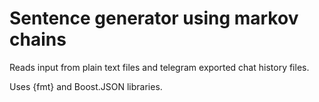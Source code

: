 # Sentence generator using markov chains

Reads input from plain text files and telegram exported chat history files.

Uses {fmt} and Boost.JSON libraries.

